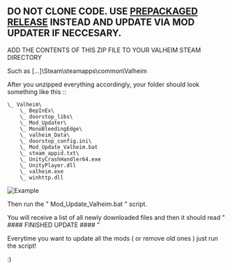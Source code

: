 ## DO NOT CLONE CODE. USE [PREPACKAGED RELEASE](https://github.com/redrott/valheim-mod-sync/releases) INSTEAD AND UPDATE VIA MOD UPDATER IF NECCESARY.

ADD THE CONTENTS OF THIS ZIP FILE TO YOUR VALHEIM STEAM DIRECTORY

Such as [...]\Steam\steamapps\common\Valheim

After you unzipped everything accordingly, your folder should look something like this ::

```
\_ Valheim\
    \_ BepInEx\
    \_ doorstop_libs\
    \_ Mod_Updater\
    \_ MonoBleedingEdge\
    \_ valheim_Data\
    \_ doorstop_config.ini\
    \_ Mod_Update_Valheim.bat
    \_ steam_appid.txt\
    \_ UnityCrashHandler64.exe
    \_ UnityPlayer.dll
    \_ valheim.exe
    \_ winhttp.dll
```

![Example](https://files.catbox.moe/cmmrar.png)


Then run the " Mod_Update_Valheim.bat " script.

You will receive a list of all newly downloaded files and then it 
should read " #### FINISHED UPDATE #### "

Everytime you want to update all the mods ( or remove old ones ) just run the script!

:)
